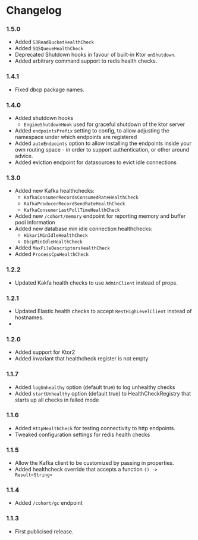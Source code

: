 # Changelog

### 1.5.0

* Added `S3ReadBucketHealthCheck`
* Added `SQSQueueHealthCheck`
* Deprecated Shutdown hooks in favour of built-in Ktor `onShutdown`.
* Added arbitrary command support to redis health checks.

### 1.4.1

* Fixed dbcp package names.

### 1.4.0

* Added shutdown hooks
  * `EngineShutdownHook` used for graceful shutdown of the ktor server
* Added `endpointsPrefix` setting to config, to allow adjusting the namespace under which endpoints are registered
* Added `autoEndpoints` option to allow installing the endpoints inside your own routing space - in order to support authentication, or other around advice.
* Added eviction endpoint for datasources to evict idle connections

### 1.3.0

* Added new Kafka healthchecks:
  * `KafkaConsumerRecordsConsumedRateHealthCheck`
  * `KafkaProducerRecordSendRateHealthCheck`
  * `KafkaConsumerLastPollTimeHealthCheck`
* Added new `/cohort/memory` endpoint for reporting memory and buffer pool information
* Added new database min idle connection healthchecks:
  * `HikariMinIdleHealthCheck`
  * `DbcpMinIdleHealthCheck`
* Added `MaxFileDescriptorsHealthCheck`
* Added `ProcessCpuHealthCheck`

### 1.2.2

* Updated Kakfa health checks to use `AdminClient` instead of props.

### 1.2.1

* Updated Elastic health checks to accept `RestHighLevelClient` instead of hostnames.
*
### 1.2.0

* Added support for Ktor2
* Added invariant that healthcheck register is not empty

### 1.1.7

* Added `logUnhealthy` option (default true) to log unhealthy checks
* Added `startUnhealthy` option (default true) to HealthCheckRegistry that starts up all checks in failed mode

### 1.1.6

* Added `HttpHealthCheck` for testing connectivity to http endpoints.
* Tweaked configuration settings for redis health checks

### 1.1.5

* Allow the Kafka client to be customized by passing in properties.
* Added healthcheck override that accepts a function `() -> Result<String>`

### 1.1.4

* Added `/cohort/gc` endpoint

### 1.1.3

* First publicised release.
